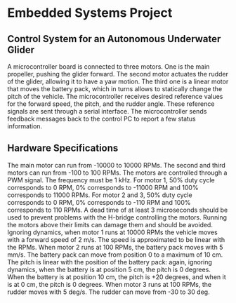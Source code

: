 # Embedded Systems Project
## Control System for an Autonomous Underwater Glider
A microcontroller board is connected to three motors. One is the main propeller, pushing the glider forward. The second motor actuates the rudder of the glider, allowing it to have a yaw motion. The third one is a linear motor that moves the battery pack, which in turns allows to statically change the pitch of the vehicle.
The microcontroller receives desired reference values for the forward speed, the pitch, and the rudder angle. These reference signals are sent through a serial interface. The microcontroller sends feedback messages back to the control PC to report a few status information.

## Hardware Specifications
The main motor can run from -10000 to 10000 RPMs.
The second and third motors can run from -100 to 100 RPMs.
The motors are controlled through a PWM signal.
The frequency must be 1 kHz.
For motor 1, 50% duty cycle corresponds to 0 RPM, 0% corresponds to -11000 RPM and 100% corresponds to 11000 RPMs.
For motor 2 and 3, 50% duty cycle corresponds to 0 RPM, 0% corresponds to -110 RPM and 100% corresponds to 110 RPMs.
A dead time of at least 3 microseconds should be used to prevent problems with the H-bridge controlling the motors.
Running the motors above their limits can damage them and should be avoided.
Ignoring dynamics, when motor 1 runs at 10000 RPMs the vehicle moves with a forward speed of 2 m/s. The speed is approximated to be linear with the RPMs.
When motor 2 runs at 100 RPMs, the battery pack moves with 5 mm/s. The battery pack can move from position 0 to a maximum of 10 cm. The pitch is linear with the position of the battery pack: again, ignoring dynamics, when the battery is at position 5 cm, the pitch is 0 degrees. When the battery is at position 10 cm, the pitch is +20 degrees, and when it is at 0 cm, the pitch is 0 degrees.
When motor 3 runs at 100 RPMs, the rudder moves with 5 deg/s. The rudder can move from -30 to 30 deg.
